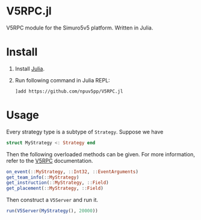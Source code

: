 # V5RPC.jl

V5RPC module for the Simuro5v5 platform. Written in Julia.

# Install

1. Install [Julia](https://julialang.org).
2. Run following command in Julia REPL:

   ```
   ]add https://github.com/npuv5pp/V5RPC.jl
   ```

# Usage

Every strategy type is a subtype of `Strategy`.
Suppose we have

```julia
struct MyStrategy <: Strategy end
```

Then the following overloaded methods can be given. For more information, refer to the [V5RPC] documentation.

[V5RPC]: https://github.com/npuv5pp/V5RPC

```julia
on_event(::MyStrategy, ::Int32, ::EventArguments)
get_team_info(::MyStrategy)
get_instruction(::MyStrategy, ::Field)
get_placement(::MyStrategy, ::Field)
```

Then construct a `V5Server` and run it.

```julia
run(V5Server(MyStrategy(), 20000))
```

